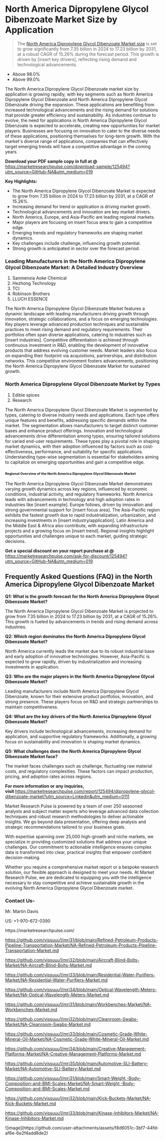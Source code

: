 <h1>North America Dipropylene Glycol Dibenzoate Market&nbsp;Size by Application</h1><blockquote><p>The <a href="https://marketresearchpulse.com/download-sample/125494?utm_source=GitHub-NA&amp;utm_medium=019">North America Dipropylene Glycol Dibenzoate Market size</a> is set to grow significantly from 7.35 billion in 2024 to 17.23 billion by 2031, at a robust CAGR of 15.26% during the forecast period. This growth is driven by [insert key drivers], reflecting rising demand and technological advancements.</p></blockquote><ul><li>Above 98.0%<li> Above 99.0%</li></ul><p>The North America Dipropylene Glycol Dibenzoate market size by application is growing rapidly, with key segments such as North America Dipropylene Glycol Dibenzoate and North America Dipropylene Glycol Dibenzoate driving the expansion. These applications are benefiting from increased technological advancements and the rising demand for solutions that provide greater efficiency and sustainability. As industries continue to evolve, the need for applications in North America Dipropylene Glycol Dibenzoate is expected to accelerate, creating new opportunities for market players. Businesses are focusing on innovation to cater to the diverse needs of these applications, positioning themselves for long-term growth. With the market's diverse range of applications, companies that can effectively target emerging trends will have a competitive advantage in the coming years.</p><p><strong>Download your PDF sample copy in full at @ </strong><a href="https://marketresearchpulse.com/download-sample/125494?utm_source=GitHub-NA&amp;utm_medium=019">https://marketresearchpulse.com/download-sample/125494?utm_source=GitHub-NA&amp;utm_medium=019</a></p><p><strong>Key Highlights: </strong></p><ul><li>The North America Dipropylene Glycol Dibenzoate Market is expected to grow from 7.35 billion in 2024 to 17.23 billion by 2031, at a CAGR of 15.26%.</li><li>Increasing demand for trend or application is driving market growth.</li><li>Technological advancements and innovation are key market drivers.</li><li>North America, Europe, and Asia-Pacific are leading regional markets.</li><li>Major players are focusing on insert focus area to gain a competitive edge.</li><li>Emerging trends and regulatory frameworks are shaping market dynamics.</li><li>Key challenges include challenge, influencing growth potential.</li><li>Strong growth is anticipated in sector over the forecast period.</li></ul><h3>Leading Manufacturers in the North America Dipropylene Glycol Dibenzoate Market: A Detailed Industry Overview</h3><ol><li>Sanmenxia Aoke Chemical</li><li>Hezhong Technology</li><li>TCI</li><li>Robinson Brothers</li><li>LLUCH ESSENCE</li></ol><div class="flex max-w-full flex-col flex-grow"><div class="min-h-8 text-message flex w-full flex-col items-end gap-2 whitespace-normal break-words [.text-message+&amp;]:mt-5" dir="auto" data-message-author-role="assistant" data-message-id="fd8432e4-4910-450d-b182-61b7bfb0a01f" data-message-model-slug="gpt-4o"><div class="flex w-full flex-col gap-1 empty:hidden first:pt-[3px]"><div class="markdown prose w-full break-words dark:prose-invert light"><p>The North America Dipropylene Glycol Dibenzoate Market features a dynamic landscape with leading manufacturers driving growth through innovation, strategic collaborations, and a focus on emerging technologies. Key players leverage advanced production techniques and sustainable practices to meet rising demand and regulatory requirements. Their portfolios often span diverse applications, catering to industries such as [insert industries]. Competitive differentiation is achieved through continuous investment in R&amp;D, enabling the development of innovative products that address evolving customer needs. Market leaders also focus on expanding their footprint via acquisitions, partnerships, and distribution networks. This competitive environment fosters advancements, positioning the North America Dipropylene Glycol Dibenzoate Market for sustained growth.</p></div></div></div></div><h3>North America Dipropylene Glycol Dibenzoate Market by Types</h3><ol><li>Edible spices<li> Research</li></ol><div class="flex max-w-full flex-col flex-grow"><div class="min-h-8 text-message flex w-full flex-col items-end gap-2 whitespace-normal break-words [.text-message+&amp;]:mt-5" dir="auto" data-message-author-role="assistant" data-message-id="084470be-0bb7-4664-bddf-5156b4f41249" data-message-model-slug="gpt-4o-mini"><div class="flex w-full flex-col gap-1 empty:hidden first:pt-[3px]"><div class="markdown prose w-full break-words dark:prose-invert light"><p>The North America Dipropylene Glycol Dibenzoate Market is segmented by types, catering to diverse industry needs and applications. Each type offers unique features and benefits, addressing specific demands within the market. The segmentation allows manufacturers to target distinct customer bases and enhance product offerings. Innovation and technological advancements drive differentiation among types, ensuring tailored solutions for varied end-user requirements. These types play a pivotal role in shaping market dynamics, with their adoption influenced by factors such as cost-effectiveness, performance, and suitability for specific applications. Understanding type-wise segmentation is essential for stakeholders aiming to capitalize on emerging opportunities and gain a competitive edge.</p></div></div></div></div><h3><span style="font-size: 11px;">Regional Overview of the North America Dipropylene Glycol Dibenzoate Market</span></h3><div class="flex max-w-full flex-col flex-grow"><div class="min-h-8 text-message flex w-full flex-col items-end gap-2 whitespace-normal break-words [.text-message+&amp;]:mt-5" dir="auto" data-message-author-role="assistant" data-message-id="e9038762-ce64-4e30-91c9-9bd413514231" data-message-model-slug="gpt-4o-mini"><div class="flex w-full flex-col gap-1 empty:hidden first:pt-[3px]"><div class="markdown prose w-full break-words dark:prose-invert light"><p>The North America Dipropylene Glycol Dibenzoate Market demonstrates varying growth dynamics across key regions, influenced by economic conditions, industrial activity, and regulatory frameworks. North America leads with advancements in technology and high adoption rates in industries like [insert example]. Europe follows, driven by innovation and strong governmental support for [insert focus area]. The Asia-Pacific region exhibits the fastest growth due to rapid industrialization, urbanization, and increasing investments in [insert industry/application]. Latin America and the Middle East &amp; Africa also contribute, with expanding infrastructure projects and a growing focus on [insert trend]. Regional insights highlight opportunities and challenges unique to each market, guiding strategic decisions.</p></div></div></div></div><p><strong>Get a special discount on your report purchase at @ </strong><a href="https://marketresearchpulse.com/ask-for-discount/125494?utm_source=GitHub-NA&amp;utm_medium=019">https://marketresearchpulse.com/ask-for-discount/125494?utm_source=GitHub-NA&amp;utm_medium=019</a></p><h2>Frequently Asked Questions (FAQ) in the North America Dipropylene Glycol Dibenzoate Market</h2><p><strong>Q1: What is the growth forecast for the North America Dipropylene Glycol Dibenzoate Market?</strong></p><p>The North America Dipropylene Glycol Dibenzoate Market is projected to grow from 7.35 billion in 2024 to 17.23 billion by 2031, at a CAGR of 15.26%. This growth is fueled by advancements in trends and rising demand across industries.</p><p><strong>Q2: Which region dominates the North America Dipropylene Glycol Dibenzoate Market?</strong></p><p>North America currently leads the market due to its robust industrial base and early adoption of innovative technologies. However, Asia-Pacific is expected to grow rapidly, driven by industrialization and increasing investments in application.</p><p><strong>Q3: Who are the major players in the North America Dipropylene Glycol Dibenzoate Market?</strong></p><p>Leading manufacturers include North America Dipropylene Glycol Dibenzoate, known for their extensive product portfolios, innovation, and strong presence. These players focus on R&amp;D and strategic partnerships to maintain competitiveness.</p><p><strong>Q4: What are the key drivers of the North America Dipropylene Glycol Dibenzoate Market?</strong></p><p>Key drivers include technological advancements, increasing demand for application, and supportive regulatory frameworks. Additionally, a growing focus on sustainability and innovation is shaping market dynamics.</p><p><strong>Q5: What challenges does the North America Dipropylene Glycol Dibenzoate Market face?</strong></p><p>The market faces challenges such as challenge, fluctuating raw material costs, and regulatory complexities. These factors can impact production, pricing, and adoption rates across regions.</p><p><strong>For more information or any inquiries, visit&nbsp;</strong><a href="https://marketresearchpulse.com/report/125494/dipropylene-glycol-dibenzoate-market?utm_source=Linkedin&utm_medium=0111">https://marketresearchpulse.com/report/125494/dipropylene-glycol-dibenzoate-market?utm_source=Linkedin&utm_medium=0111</a></p><p>Market Research Pulse is powered by a team of over 250 seasoned analysts and subject matter experts who leverage advanced data collection techniques and robust research methodologies to deliver actionable insights. We go beyond data presentation, offering deep analysis and strategic recommendations tailored to your business goals.</p><p>With expertise spanning over 25,000 high-growth and niche markets, we specialize in providing customized solutions that address your unique challenges. Our commitment to actionable intelligence ensures complex data is transformed into clear, practical insights that empower confident decision-making.</p><p>Whether you require a comprehensive market report or a bespoke research solution, our flexible approach is designed to meet your needs. At Market Research Pulse, we are dedicated to equipping you with the intelligence necessary to stay competitive and achieve sustainable growth in the evolving North America Dipropylene Glycol Dibenzoate market.</p><h3><strong>Contact Us-</strong></h3><p>Mr. Martin Davis</p><p>US: +1-970-672-0390</p><p>https://marketresearchpulse.com/</p><p><a href="https://github.com/vissuuu1/mri31/blob/main/Refined-Petroleum-Products-Pipeline-Transportation-Market/NA-Refined-Petroleum-Products-Pipeline-Transportation-Market.md">https://github.com/vissuuu1/mri31/blob/main/Refined-Petroleum-Products-Pipeline-Transportation-Market/NA-Refined-Petroleum-Products-Pipeline-Transportation-Market.md</a></p><p><a href="https://github.com/vissuuu1/mri32/blob/main/Aircraft-Blind-Bolts-Market/NA-Aircraft-Blind-Bolts-Market.md">https://github.com/vissuuu1/mri32/blob/main/Aircraft-Blind-Bolts-Market/NA-Aircraft-Blind-Bolts-Market.md</a></p><p><a href="https://github.com/vissuuu1/mri33/blob/main/Residential-Water-Purifiers-Market/NA-Residential-Water-Purifiers-Market.md">https://github.com/vissuuu1/mri33/blob/main/Residential-Water-Purifiers-Market/NA-Residential-Water-Purifiers-Market.md</a></p><p><a href="https://github.com/vissuuu1/mri34/blob/main/Optical-Wavelength-Meters-Market/NA-Optical-Wavelength-Meters-Market.md">https://github.com/vissuuu1/mri34/blob/main/Optical-Wavelength-Meters-Market/NA-Optical-Wavelength-Meters-Market.md</a></p><p><a href="https://github.com/vissuuu1/mri31/blob/main/Workbenches-Market/NA-Workbenches-Market.md">https://github.com/vissuuu1/mri31/blob/main/Workbenches-Market/NA-Workbenches-Market.md</a></p><p><a href="https://github.com/vissuuu1/mri32/blob/main/Cleanroom-Swabs-Market/NA-Cleanroom-Swabs-Market.md">https://github.com/vissuuu1/mri32/blob/main/Cleanroom-Swabs-Market/NA-Cleanroom-Swabs-Market.md</a></p><p><a href="https://github.com/vissuuu1/mri33/blob/main/Cosmetic-Grade-White-Mineral-Oil-Market/NA-Cosmetic-Grade-White-Mineral-Oil-Market.md">https://github.com/vissuuu1/mri33/blob/main/Cosmetic-Grade-White-Mineral-Oil-Market/NA-Cosmetic-Grade-White-Mineral-Oil-Market.md</a></p><p><a href="https://github.com/vissuuu1/mri34/blob/main/Creative-Management-Platforms-Market/NA-Creative-Management-Platforms-Market.md">https://github.com/vissuuu1/mri34/blob/main/Creative-Management-Platforms-Market/NA-Creative-Management-Platforms-Market.md</a></p><p><a href="https://github.com/vissuuu1/mri35/blob/main/Automotive-SLI-Battery-Market/NA-Automotive-SLI-Battery-Market.md">https://github.com/vissuuu1/mri35/blob/main/Automotive-SLI-Battery-Market/NA-Automotive-SLI-Battery-Market.md</a></p><p><a href="https://github.com/vissuuu1/mri31/blob/main/Smart-Weight,-Body-Composition-and-BMI-Scales-Market/NA-Smart-Weight,-Body-Composition-and-BMI-Scales-Market.md">https://github.com/vissuuu1/mri31/blob/main/Smart-Weight,-Body-Composition-and-BMI-Scales-Market/NA-Smart-Weight,-Body-Composition-and-BMI-Scales-Market.md</a></p><p><a href="https://github.com/vissuuu1/mri32/blob/main/Kick-Buckets-Market/NA-Kick-Buckets-Market.md">https://github.com/vissuuu1/mri32/blob/main/Kick-Buckets-Market/NA-Kick-Buckets-Market.md</a></p><p><a href="https://github.com/vissuuu1/mri33/blob/main/Kinase-Inhibitors-Market/NA-Kinase-Inhibitors-Market.md">https://github.com/vissuuu1/mri33/blob/main/Kinase-Inhibitors-Market/NA-Kinase-Inhibitors-Market.md</a></p>
![image](https://github.com/user-attachments/assets/f8d6051c-3bf7-44fd-af6e-6e2f4add8de2)
